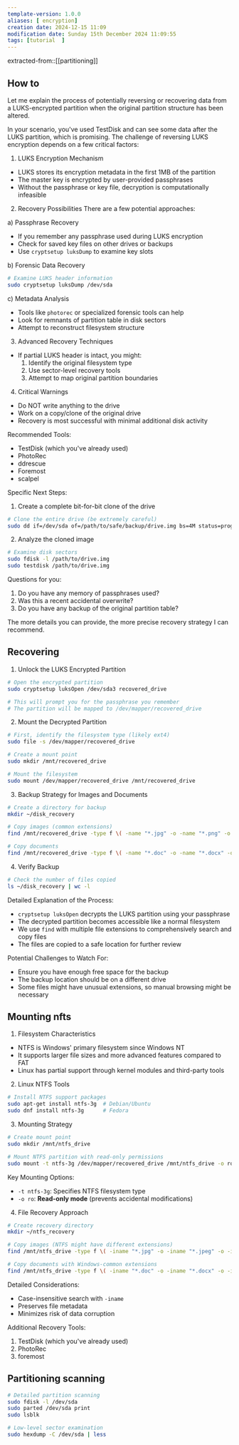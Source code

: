 ```yaml
---
template-version: 1.0.0
aliases: [ encryption]
creation date: 2024-12-15 11:09
modification date: Sunday 15th December 2024 11:09:55
tags: [tutorial  ]
---
```


extracted-from::[[partitioning]]

## How to
Let me explain the process of potentially reversing or recovering data from a LUKS-encrypted partition when the original partition structure has been altered.

In your scenario, you've used TestDisk and can see some data after the LUKS partition, which is promising. The challenge of reversing LUKS encryption depends on a few critical factors:

1. LUKS Encryption Mechanism
- LUKS stores its encryption metadata in the first 1MB of the partition
- The master key is encrypted by user-provided passphrases
- Without the passphrase or key file, decryption is computationally infeasible

2. Recovery Possibilities
There are a few potential approaches:

a) Passphrase Recovery
- If you remember any passphrase used during LUKS encryption
- Check for saved key files on other drives or backups
- Use `cryptsetup luksDump` to examine key slots

b) Forensic Data Recovery
```bash
# Examine LUKS header information
sudo cryptsetup luksDump /dev/sda
```

c) Metadata Analysis
- Tools like `photorec` or specialized forensic tools can help
- Look for remnants of partition table in disk sectors
- Attempt to reconstruct filesystem structure

3. Advanced Recovery Techniques
- If partial LUKS header is intact, you might:
  1. Identify the original filesystem type
  2. Use sector-level recovery tools
  3. Attempt to map original partition boundaries

4. Critical Warnings
- Do NOT write anything to the drive
- Work on a copy/clone of the original drive
- Recovery is most successful with minimal additional disk activity

Recommended Tools:
- TestDisk (which you've already used)
- PhotoRec
- ddrescue
- Foremost
- scalpel

Specific Next Steps:
1. Create a complete bit-for-bit clone of the drive
```bash
# Clone the entire drive (be extremely careful)
sudo dd if=/dev/sda of=/path/to/safe/backup/drive.img bs=4M status=progress
```

2. Analyze the cloned image
```bash
# Examine disk sectors
sudo fdisk -l /path/to/drive.img
sudo testdisk /path/to/drive.img
```

Questions for you:
1. Do you have any memory of passphrases used?
2. Was this a recent accidental overwrite?
3. Do you have any backup of the original partition table?

The more details you can provide, the more precise recovery strategy I can recommend.

## Recovering 


1. Unlock the LUKS Encrypted Partition
```bash
# Open the encrypted partition
sudo cryptsetup luksOpen /dev/sda3 recovered_drive

# This will prompt you for the passphrase you remember
# The partition will be mapped to /dev/mapper/recovered_drive
```

2. Mount the Decrypted Partition
```bash
# First, identify the filesystem type (likely ext4)
sudo file -s /dev/mapper/recovered_drive

# Create a mount point
sudo mkdir /mnt/recovered_drive

# Mount the filesystem
sudo mount /dev/mapper/recovered_drive /mnt/recovered_drive
```

3. Backup Strategy for Images and Documents
```bash
# Create a directory for backup
mkdir ~/disk_recovery

# Copy images (common extensions)
find /mnt/recovered_drive -type f \( -name "*.jpg" -o -name "*.png" -o -name "*.jpeg" -o -name "*.gif" -o -name "*.bmp" \) -exec cp -t ~/disk_recovery {} +

# Copy documents
find /mnt/recovered_drive -type f \( -name "*.doc" -o -name "*.docx" -o -name "*.pdf" -o -name "*.txt" -o -name "*.xls" -o -name "*.xlsx" \) -exec cp -t ~/disk_recovery {} +
```

4. Verify Backup
```bash
# Check the number of files copied
ls ~/disk_recovery | wc -l
```

Detailed Explanation of the Process:
- `cryptsetup luksOpen` decrypts the LUKS partition using your passphrase
- The decrypted partition becomes accessible like a normal filesystem
- We use `find` with multiple file extensions to comprehensively search and copy files
- The files are copied to a safe location for further review

Potential Challenges to Watch For:
- Ensure you have enough free space for the backup
- The backup location should be on a different drive
- Some files might have unusual extensions, so manual browsing might be necessary

## Mounting nfts


1. Filesystem Characteristics
- NTFS is Windows' primary filesystem since Windows NT
- It supports larger file sizes and more advanced features compared to FAT
- Linux has partial support through kernel modules and third-party tools

2. Linux NTFS Tools
```bash
# Install NTFS support packages
sudo apt-get install ntfs-3g  # Debian/Ubuntu
sudo dnf install ntfs-3g      # Fedora
```

3. Mounting Strategy
```bash
# Create mount point
sudo mkdir /mnt/ntfs_drive

# Mount NTFS partition with read-only permissions
sudo mount -t ntfs-3g /dev/mapper/recovered_drive /mnt/ntfs_drive -o ro
```

Key Mounting Options:
- `-t ntfs-3g`: Specifies NTFS filesystem type
- `-o ro`: **Read-only mode** (prevents accidental modifications)

4. File Recovery Approach
```bash
# Create recovery directory
mkdir ~/ntfs_recovery

# Copy images (NTFS might have different extensions)
find /mnt/ntfs_drive -type f \( -iname "*.jpg" -o -iname "*.jpeg" -o -iname "*.png" -o -iname "*.gif" -o -iname "*.bmp" \) -exec cp -t ~/ntfs_recovery {} +

# Copy documents with Windows-common extensions
find /mnt/ntfs_drive -type f \( -iname "*.doc" -o -iname "*.docx" -o -iname "*.pdf" -o -iname "*.txt" -o -iname "*.xls" -o -iname "*.xlsx" \) -exec cp -t ~/ntfs_recovery {} +
```

Detailed Considerations:
- Case-insensitive search with `-iname`
- Preserves file metadata
- Minimizes risk of data corruption

Additional Recovery Tools:
1. TestDisk (which you've already used)
2. PhotoRec
3. foremost

## Partitioning scanning

```bash
# Detailed partition scanning
sudo fdisk -l /dev/sda
sudo parted /dev/sda print
sudo lsblk

# Low-level sector examination
sudo hexdump -C /dev/sda | less
```
